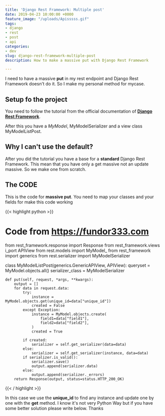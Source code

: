 ```yaml
---
title: 'Django Rest Framework: Multiple post'
date: 2019-04-23 10:00:00 +0000
feature_image: "/uploads/Apisssss.gif"
tags:
- django
- rest
- post
- api
categories:
- dev
slug: django-rest-framework-multiple-post
description: How to make a massive put with Django Rest Framework

---
```

I need to have a massive **put** in my rest endpoint and Django Rest Framework doesn't do it. So I make my personal method for mycase.

## Setup fo the project

You need to follow the tutorial from the official documentation of [**Django Rest Framework**](https://www.django-rest-framework.org).

After this you have a _MyModel_, MyModelSerializer and a view class MyModelListPost.

## Why I can't use the default?

After you did the tutorial you have a base for a __standard__ Django Rest Framework. This mean that you have only a get massive not an update massive. So we make one from scratch.

## The __CODE__

This is the code for __massive put__. You need to map your classes and your fields for make this code working

{{< highlight python >}} 
# Code from https://fundor333.com

from rest_framework.response import Response 
from rest_framework.views i_port APIView 
from rest.models import MyModel_ 
from rest_framework import generics
from rest.serializer import MyModelSerializer

class MyModelListPost(generics.GenericAPIView, APIView): 
    queryset = MyModel.objects.all() 
    serializer_class = MyModelSerializer

    def put(self, request, *args, **kwargs):
        output = []
        for data in request.data:
            try:
                instance = MyModel.objects.get(unique_id=data["unique_id"])
                created = False
            except Exception:
                instance = MyModel.objects.create(
                    field1=data["field1"],
                    field2=data["field2"],
                )
                created = True
    
            if created:
                serializer = self.get_serializer(data=data)
            else:
                serializer = self.get_serializer(instance, data=data)
            if serializer.is_valid():
                serializer.save()
                output.append(serializer.data)
            else:
                output.append(serializer._errors)
        return Response(output, status=status.HTTP_200_OK)

{{< / highlight >}}

In this case we use the __unique_id__ to find any instance and update one by one with the __get__ method. 
I know it's not very Python Way but if you have some better solution please write below. Thanks
